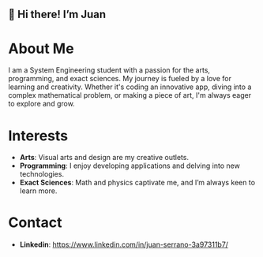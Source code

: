 ## 👋 Hi there! I’m Juan
# About Me
I am a System Engineering student with a passion for the arts, programming, and exact sciences. My journey is fueled by a love for learning and creativity. Whether it's coding an innovative app, diving into a complex mathematical problem, or making a piece of art, I'm always eager to explore and grow.


# Interests
- **Arts**: Visual arts and design are my creative outlets.
- **Programming**: I enjoy developing applications and delving into new technologies.
- **Exact Sciences**: Math and physics captivate me, and I’m always keen to learn more.

# Contact
- **Linkedin**: https://www.linkedin.com/in/juan-serrano-3a97311b7/
